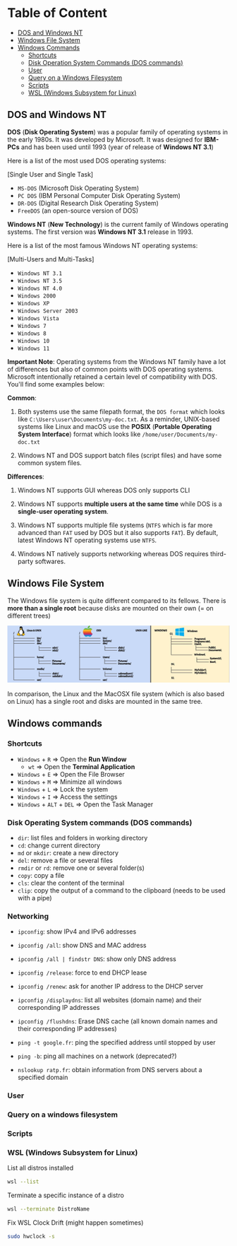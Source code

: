 # Table of Content

- [DOS and Windows NT](#dos-and-windows-nt)
- [Windows File System](#windows-file-system)
- [Windows Commands](#windows-commands)
    - [Shortcuts](#shortcuts)
    - [Disk Operation System Commands (DOS commands)](#disk-operating-system-commands-dos-commands)
    - [User](#user)
    - [Query on a Windows Filesystem](#query-on-a-windows-filesystem)
    - [Scripts](#scripts)
    - [WSL (Windows Subsystem for Linux)](#wsl-windows-subsystem-for-linux)

## DOS and Windows NT

**DOS** (**Disk Operating System**) was a popular family of operating systems in the early 1980s. It was developed by Microsoft. It was designed for **IBM-PCs** and has been used until 1993 (year of release of **Windows NT 3.1**)

Here is a list of the most used DOS operating systems:

[Single User and Single Task]

- `MS-DOS` (Microsoft Disk Operating System)
- `PC DOS` (IBM Personal Computer Disk Operating System)
- `DR-DOS` (Digital Research Disk Operating System)
- `FreeDOS` (an open-source version of DOS)

**Windows NT** (**New Technology**) is the current family of Windows operating systems. The first version was **Windows NT 3.1** release in 1993.

Here is a list of the most famous Windows NT operating systems: 

[Multi-Users and Multi-Tasks]

- `Windows NT 3.1`
- `Windows NT 3.5`
- `Windows NT 4.0`
- `Windows 2000`
- `Windows XP`
- `Windows Server 2003`
- `Windows Vista`
- `Windows 7`
- `Windows 8`
- `Windows 10`
- `Windows 11`

**Important Note**: Operating systems from the Windows NT family have a lot of differences but also of common points with DOS operating systems. Microsoft intentionally retained a certain level of compatibility with DOS. You'll find some examples below:

**Common**:

1. Both systems use the same filepath format, the `DOS format` which looks like `C:\Users\user\Documents\my-doc.txt`. As a reminder, UNIX-based systems like Linux and macOS use the **POSIX** (**Portable Operating System Interface**) format which looks like `/home/user/Documents/my-doc.txt`

2. Windows NT and DOS support batch files (script files) and have some common system files.

**Differences**:

1. Windows NT supports GUI whereas DOS only supports CLI

2. Windows NT supports **multiple users at the same time** while DOS is a **single-user operating system**.

3. Windows NT supports multiple file systems (`NTFS` which is far more advanced than `FAT` used by DOS but it also supports `FAT`). By default, latest Windows NT operating systems use `NTFS`.

4. Windows NT natively supports networking whereas DOS requires third-party softwares.

## Windows File System

The Windows file system is quite different compared to its fellows. There is **more than a single root** because disks are mounted on their own (= on different trees)

![img_1](/operating_systems/windows/resources/file-tree.jpg)

In comparison, the Linux and the MacOSX file system (which is also based on Linux) has a single root and disks are mounted in the same tree.

## Windows commands

### Shortcuts

- `Windows` + `R` => Open the **Run Window**
    - `wt` => Open the **Terminal Application**
- `Windows` + `E` => Open the File Browser
- `Windows` + `M` => Minimize all windows
- `Windows` + `L` => Lock the system
- `Windows` + `I` => Access the settings
- `Windows` + `ALT` + `DEL` => Open the Task Manager   

### Disk Operating System commands (DOS commands)

- `dir`: list files and folders in working directory
- `cd`: change current directory
- `md` or `mkdir`: create a new directory
- `del`: remove a file or several files
- `rmdir` or `rd`: remove one or several folder(s)
- `copy`: copy a file
- `cls`: clear the content of the terminal
- `clip`: copy the output of a command to the clipboard (needs to be used with a pipe)

### Networking

- `ipconfig`: show IPv4 and IPv6 addresses
- `ipconfig /all`: show DNS and MAC address
- `ipconfig /all | findstr DNS`: show only DNS address
- `ipconfig /release`: force to end DHCP lease
- `ipconfig /renew`: ask for another IP address to the DHCP server
- `ipconfig /displaydns`: list all websites (domain name) and their corresponding IP addresses
- `ipconfig /flushdns`: Erase DNS cache (all known domain names and their corresponding IP addresses)

- `ping -t google.fr`: ping the specified address until stopped by user
- `ping -b`: ping all machines on a network (deprecated?)

- `nslookup ratp.fr`: obtain information from DNS servers about a specified domain

### User

### Query on a windows filesystem

### Scripts

### WSL (Windows Subsystem for Linux)

List all distros installed
```sh
wsl --list
```

Terminate a specific instance of a distro
```sh
wsl --terminate DistroName
```

Fix WSL Clock Drift (might happen sometimes)
```sh
sudo hwclock -s
```